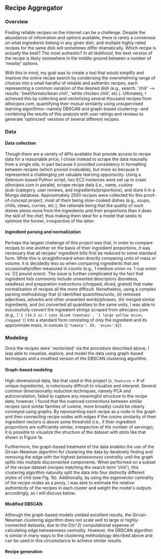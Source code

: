 ## Recipe Aggregator

### Overview
Finding reliable recipes on the internet can be a challenge. Despite the abundance of information and options available, there is rarely a consensus on what ingredients belong in any given dish, and multiple highly-rated recipes for the same dish will sometimes differ dramatically. Which recipe is _actually_ the best? The most authentic? In all likelihood, the best version of the recipe is likely somewhere in the middle ground between a number of 'nearby' options.

With this in mind, my goal was to create a tool that would simplify and improve the online recipe search by condensing the overwhelming range of choices into a small handful of reliable and authentic recipes, each representing a common variation of the desired dish (e.g., search: 'chili' --> results: 'beef/tomato/bean chili', 'white chicken chili', etc.). Ultimately, I achieved this by collecting and vectorizing several thousand recipes from _allrecipes.com_, quantifying their mutual similarity using unsupervised learning algorithms--namely DBSCAN and graph-based clustering--and combining the results of this analysis with user ratings and reviews to generate 'optimized' versions of several different recipes.

### Data
#### Data collection
Though there are a variety of APIs available that provide access to recipe data for a reasonable price, I chose instead to scrape the data maunally from a single site, in part because it provided consistency in formatting between recipes (which proved invaluable), but more so because it represented a challenging yet valuable learning opportunity. Using a Selenium-based Python script, two EC2 instances were set up to crawl _allrecipes.com_ in parallel, scrape recipe data (i.e., name, cuisine (sub-)category, user reviews, and ingredients/proportions), and store it in a Mongo database. Approximately 2500 recipes were collected for this proof-of-concept project, most of them being slow-cooked dishes (e.g., soups, chilis, stews, curries, etc.), the rationale being that the quality of such dishes stems more from the ingredients and their proportions than it does the skill of the chef, thus making them ideal for a model that seeks to optimize the former, irrespective of the latter.

#### Ingredient parsing and normalization
Perhaps the largest challenge of this project was that, in order to compare recipes to one another on the basis of their ingredient proportions, it was necessary that all recipes' ingredient bills first be reduced to some standard form. While this is straightforward when directly comparing units of mass or volume, it is decidedly less so when comparing ingredients that are occasionally/often measured in counts (e.g., 1 medium onion vs. 1 cup onion vs. 1/2 pound onion). The issue is further complicated by the fact that ingredient lists commonly include unwanted descriptors (boneless, seedless) and preparation instructions (chopped, diced, grated) that make normalization of recipes all the more difficult. Nonetheless, using a complex parsing methodology that (i) identified quantitites/units, (ii) removed adjectives, adverbs and other unwanted words/phrases, (iii) merged similar ingredients, and (iv) converted all quantities to the same units, I was able to successfully convert the ingredient strings scraped from _allrecipes.com_ (e.g., `['2 (14.5 oz.) cans diced tomatoes', '1 large yellow onion, chopped']`) into a standard form consisting of only the ingredient and its approximate mass, in ounces (`{'tomato': 29, 'onion':8}`)

### Modeling
Once the recipes were 'vectorized' via the procedure described above, I was able to visualize, explore, and model the data using graph-based techniques and a modified version of the DBSCAN clustering algorithm.
#### Graph-based modeling
High-dimensional data, like that used in this project (`n_features` = # of unique ingredients), is notoriously difficult to visualize and interpret. Several common dimensionality reduction techniques, namely PCA and autocorrelation, failed to capture any meaningful structure to the recipe data; however, I found that the nuanced connections between similar recipes (and similar families of cuisine, more broadly) could be clearly conveyed using graphs. By representing each recipe as a node in the graph and then connecting recipe nodes with edges if the cosine similarity of their ingredient vectors is above some threshold (i.e., if thier ingredient _proportions_ are sufficiently similar, irrespective of the number of servings), it is possible to visualize the structure of the dataset with plots like that shown in Figure 1a.

Furthermore, the graph-based treatment of the data enables the use of the Girvan-Newman algorithm for clustering the data by iteratively finding and removing the edge with the highest _betweenness centrality_ until the graph splits into multiple disconnected components. When performed on a subset of the recipe dataset (recipes matching the search term 'chili'), this clustering algorithm naturally split the data into four distinctly different styles of chili (see Fig. 1b). Additionally, by using the eigenvector centrality of the recipe nodes as a proxy, I was able to estimate the relative authenticity of the recipes in each cluster and weight the model's outputs accordingly, as I will discuss below.

#### Modified DBSCAN
Although the graph-based models yielded excellent results, the Girvan-Newman clustering algorithm does not scale well to large or highly-connected datasets, due to the _O(n^2)_ computational expense of calculating edge betweenness centrality. However, the DBSCAN algorithm is similar in many ways to the clustering methodology decribed above and can be used in this circumstance to achieve similar results.

#### Recipe generation
